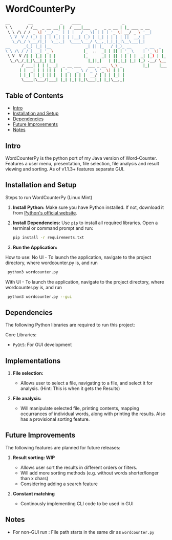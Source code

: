# WordCounterPy
```bash
__        __            _    ____                  _                       
\ \      / /__  _ __ __| |  / ___|___  _   _ _ __ | |_ ___ _ __            
 \ \ /\ / / _ \| '__/ _` | | |   / _ \| | | | '_ \| __/ _ \ '__|           
  \ V  V / (_) | | | (_| | | |__| (_) | |_| | | | | ||  __/ |              
   \_/\_/ \___/|_|  \__,_|  \____\___/ \__,_|_|_|_|\__\___|_|          __  
__      _(_) |_| |__               _| || |_   / (_)_ __      _ __  _   \ \ 
\ \ /\ / / | __| '_ \             |_  ..  _| | || | '_ \    | '_ \| | | | |
 \ V  V /| | |_| | | |            |_      _| | || | | | |  _| |_) | |_| | |
  \_/\_/_|_|\__|_| |_|              |_||_|   | ||_|_| |_| (_) .__/ \__, | |
       / ___| | | |_ _|  _ __ ___   ___ _ __  \_\ _         |_|    |___/_/ 
      | |  _| | | || |  | '_ ` _ \ / _ \ '_ \| | | |                       
      | |_| | |_| || |  | | | | | |  __/ | | | |_| |                       
       \____|\___/|___| |_| |_| |_|\___|_| |_|\__,_|                       

  ```

## Table of Contents
- [Intro](#introduction)
- [Installation and Setup](#installation-and-setup)
- [Dependencies](#dependencies)
- [Future Improvements](#future-improvements)
- [Notes](#notes)

## Intro

WordCounterPy is the python port of my Java version of Word-Counter. Features a user menu, presentation, file selection, file analysis and result viewing and sorting. As of v1.1.3+ features separate GUI.

## Installation and Setup

Steps to run WordCounterPy (Linux Mint)

1. **Install Python:**
   Make sure you have Python installed. If not, download it from [Python's official website](https://www.python.org/downloads/).

2. **Install Dependencies:**
   Use `pip` to install all required libraries. Open a terminal or command prompt and run:
   ```bash
   pip install -r requirements.txt
   ```
3. **Run the Application:**

How to use:
   No UI - To launch the application, navigate to the project directory, where wordcounter.py is, and run 
   ```bash
    python3 wordcounter.py
   ```
   With UI - To launch the application, navigate to the project directory, where wordcounter.py is, and run 
   ```bash
    python3 wordcounter.py --gui
   ```

## Dependencies
The following Python libraries are required to run this project:

Core Libraries:

- `PyQt5`: For GUI development

## Implementations
1. **File selection:**
    - Allows user to select a file, navigating to a file, and select it for analysis. (Hint:
        This is when it gets the Results)

2. **File analysis:**
    - Will manipulate selected file, printing contents, mapping occurrances of individual 
        words, along with printing the results. Also has a provisional sorting feature.

## Future Improvements
The following features are planned for future releases:


1. **Result sorting: WIP**
    - Allows user sort the results in different orders or filters. 
    - Will add more sorting methods (e.g. without words shorter/longer than x chars)
    - Considering adding a search feature

2. **Constant matching**
    - Continously implementing CLI code to be used in GUI

## Notes
- For non-GUI run : File path starts in the same dir as `wordcounter.py`

